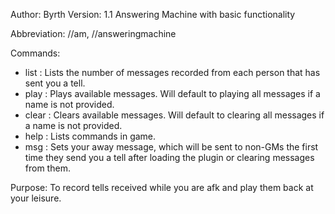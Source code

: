 Author: Byrth
Version: 1.1
Answering Machine with basic functionality

Abbreviation: //am, //answeringmachine

Commands:
* list : Lists the number of messages recorded from each person that has sent you a tell.
* play <name> : Plays available messages. Will default to playing all messages if a name is not provided.
* clear <name> : Clears available messages. Will default to clearing all messages if a name is not provided.
* help : Lists commands in game.
* msg <message> : Sets your away message, which will be sent to non-GMs the first time they send you a tell after loading the plugin or clearing messages from them.

Purpose:
To record tells received while you are afk and play them back at your leisure.

